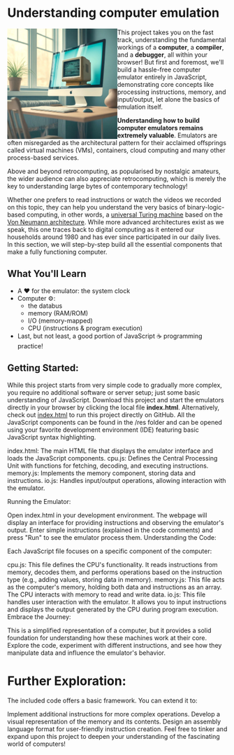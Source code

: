# Understanding computer emulation

<img src="/res/icon_computer_in_computer.jpg?raw=true" width=50% align="left" alt="Image-FX of an old computer screen in a new computer screen">

This project takes you on the fast track, understanding the fundamental workings of a **computer**, a **compiler**, and a **debugger**, all within your browser! But first and foremost, we'll build a hassle-free computer emulator entirely in JavaScript, demonstrating core concepts like processing instructions, memory, and input/output, let alone the basics of emulation itself.  

**Understanding how to build computer emulators remains extremely valuable**.  Emulators are often misregarded as the architectural pattern for their acclaimed offsprings called virtual machines (VMs), containers, cloud computing and many other process-based services.

Above and beyond retrocomputing, as popularised by nostalgic amateurs, the wider audience can also appreciate retrocomputing, which is merely the key to understanding large bytes of contemporary technology!

Whether one prefers to read instructions or watch the videos we recorded on this topic, they can help you understand the very basics of binary-logic-based computing, in other words, a [universal Turing machine](https://en.wikipedia.org/wiki/Universal_Turing_machine) based on the [Von Neumann architecture](https://en.wikipedia.org/wiki/Von_Neumann_architecture).  While more advanced architectures exist as we speak, this one traces back to digital computing as it entered our households around 1980 and has ever since participated in our daily lives.  In this section, we will step-by-step build all the essential components that make a fully functioning computer.

## What You'll Learn

- A :heart: for the emulator: the system clock
- Computer :gear::
   - the databus
   - memory (RAM/ROM)
   - I/O (memory-mapped)
   - CPU (instructions & program execution)
- Last, but not least, a good portion of JavaScript :coffee: programming practice!

## Getting Started:

While this project starts from very simple code to gradually more complex, you require no additional software or server setup; just some basic understanding of JavaScript.  Download this project and start the emulators directly in your browser by clicking the local file **index.html**.  Alternatively, check out [index.html](https://BeyondRetrocomputing.github.io/emulator/) to run this project directly on GitHub.
All the JavaScript components can be found in the /res folder and can be opened using your favorite development environment (IDE) featuring basic JavaScript syntax highlighting.

index.html: The main HTML file that displays the emulator interface and loads the JavaScript components.
cpu.js: Defines the Central Processing Unit with functions for fetching, decoding, and executing instructions.
memory.js: Implements the memory component, storing data and instructions.
io.js: Handles input/output operations, allowing interaction with the emulator.

Running the Emulator:

Open index.html in your development environment.
The webpage will display an interface for providing instructions and observing the emulator's output.
Enter simple instructions (explained in the code comments) and press "Run" to see the emulator process them.
Understanding the Code:

Each JavaScript file focuses on a specific component of the computer:

cpu.js: This file defines the CPU's functionality. It reads instructions from memory, decodes them, and performs operations based on the instruction type (e.g., adding values, storing data in memory).
memory.js: This file acts as the computer's memory, holding both data and instructions as an array. The CPU interacts with memory to read and write data.
io.js: This file handles user interaction with the emulator. It allows you to input instructions and displays the output generated by the CPU during program execution.
Embrace the Journey:

This is a simplified representation of a computer, but it provides a solid foundation for understanding how these machines work at their core. Explore the code, experiment with different instructions, and see how they manipulate data and influence the emulator's behavior.

# Further Exploration:

The included code offers a basic framework. You can extend it to:

Implement additional instructions for more complex operations.
Develop a visual representation of the memory and its contents.
Design an assembly language format for user-friendly instruction creation.
Feel free to tinker and expand upon this project to deepen your understanding of the fascinating world of computers!
